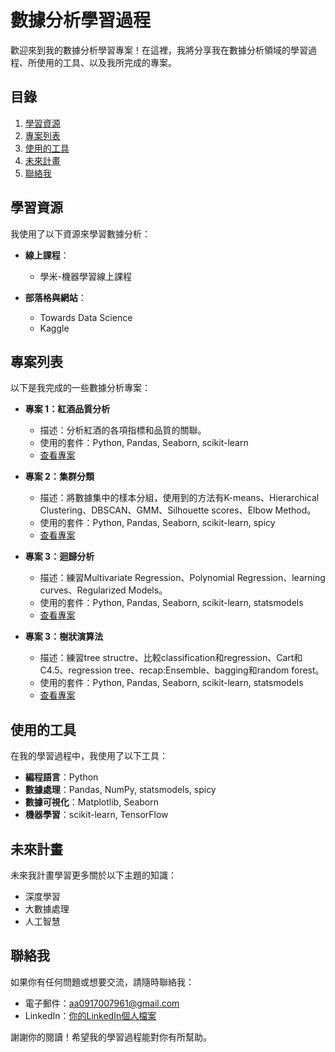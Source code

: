 # 數據分析學習過程

歡迎來到我的數據分析學習專案！在這裡，我將分享我在數據分析領域的學習過程、所使用的工具、以及我所完成的專案。

## 目錄

1. [學習資源](#學習資源)
2. [專案列表](#專案列表)
3. [使用的工具](#使用的工具)
4. [未來計畫](#未來計畫)
5. [聯絡我](#聯絡我)

## 學習資源

我使用了以下資源來學習數據分析：

  
- **線上課程**：
  - 學米-機器學習線上課程
  
- **部落格與網站**：
  - Towards Data Science
  - Kaggle
    
## 專案列表

以下是我完成的一些數據分析專案：

- **專案 1：紅酒品質分析**
  - 描述：分析紅酒的各項指標和品質的關聯。
  - 使用的套件：Python, Pandas, Seaborn, scikit-learn
  - [查看專案](wine-quality/wine_quality.ipynb)

- **專案 2：集群分類**
  - 描述：將數據集中的樣本分組，使用到的方法有K-means、Hierarchical Clustering、DBSCAN、GMM、Silhouette scores、Elbow Method。
  - 使用的套件：Python, Pandas, Seaborn, scikit-learn, spicy
  - [查看專案](link_to_project_2)

- **專案 3：迴歸分析**
  - 描述：練習Multivariate Regression、Polynomial Regression、learning curves、Regularized Models。
  - 使用的套件：Python, Pandas, Seaborn, scikit-learn, statsmodels
  - [查看專案](link_to_project_2)

- **專案 3：樹狀演算法**
  - 描述：練習tree structre、比較classification和regression、Cart和C4.5、regression tree、recap:Ensemble、bagging和random forest。
  - 使用的套件：Python, Pandas, Seaborn, scikit-learn, statsmodels
  - [查看專案](link_to_project_2)


## 使用的工具

在我的學習過程中，我使用了以下工具：

- **編程語言**：Python
- **數據處理**：Pandas, NumPy, statsmodels, spicy
- **數據可視化**：Matplotlib, Seaborn
- **機器學習**：scikit-learn, TensorFlow

## 未來計畫

未來我計畫學習更多關於以下主題的知識：

- 深度學習
- 大數據處理
- 人工智慧

## 聯絡我

如果你有任何問題或想要交流，請隨時聯絡我：

- 電子郵件：aa0917007961@gmail.com
- LinkedIn：[你的LinkedIn個人檔案](link_to_your_linkedin)

謝謝你的閱讀！希望我的學習過程能對你有所幫助。
